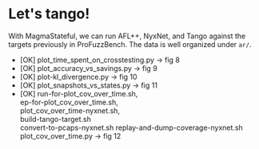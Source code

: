 # Let's tango!

With MagmaStateful, we can run AFL++, NyxNet, and Tango against the targets
previously in ProFuzzBench. The data is well organized under `ar/`.

- [OK] plot_time_spent_on_crosstesting.py -> fig 8
- [OK] plot_accuracy_vs_savings.py -> fig 9
- [OK] plot-kl_divergence.py -> fig 10
- [OK] plot_snapshots_vs_states.py -> fig 11
- [OK] run-for-plot_cov_over_time.sh, \
    ep-for-plot_cov_over_time.sh, \
    plot_cov_over_time-nyxnet.sh, \
    build-tango-target.sh \
    convert-to-pcaps-nyxnet.sh replay-and-dump-coverage-nyxnet.sh \
    plot_cov_over_time.py -> fig 12
